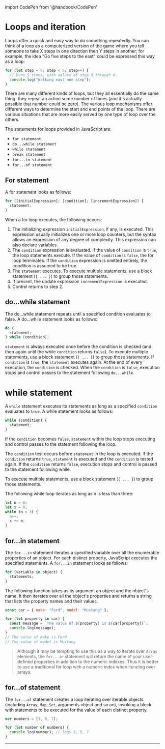 import CodePen from '@handbook/CodePen'

# Loops and iteration

Loops offer a quick and easy way to do something repeatedly. You can think of a loop as a computerized version of the game where you tell someone to take X steps in one direction then Y steps in another; for example, the idea "Go five steps to the east" could be expressed this way as a loop:

```js
for (let step = 0; step < 5; step++) {
  // Runs 5 times, with values of step 0 through 4.
  console.log("Walking east one step");
}
```

There are many different kinds of loops, but they all essentially do the same thing: they repeat an action some number of times (and it's actually possible that number could be zero). The various loop mechanisms offer different ways to determine the start and end points of the loop. There are various situations that are more easily served by one type of loop over the others.

The statements for loops provided in JavaScript are:

- `for statement`
- `do...while statement`
- `while statement`
- `break statement`
- `for...in statement`
- `for...of statement`

## For statement

A for statement looks as follows:

```js
for ([initialExpression]; [condition]; [incrementExpression]) {
  statement;
}
```

When a for loop executes, the following occurs:

1. The initializing expression `initialExpression`, if any, is executed. This expression usually initializes one or more loop counters, but the syntax allows an expression of any degree of complexity. This expression can also declare variables.
1. The `condition` expression is evaluated. If the value of `condition` is `true`, the loop statements execute. If the value of `condition` is `false`, the for loop terminates. If the `condition` expression is omitted entirely, the condition is assumed to be true.
1. The `statement` executes. To execute multiple statements, use a block statement (`{ ... }`) to group those statements.
1. If present, the update expression `incrementExpression` is executed.
1. Control returns to step 2.

## do...while statement

The do...while statement repeats until a specified condition evaluates to false. A do...while statement looks as follows:

```js
do {
  statement;
} while (condition);
```

`statement` is always executed once before the condition is checked (and then again until the while `condition` returns `false`). To execute multiple statements, use a block statement (`{ ... }`) to group those statements. If `condition` is `true`, the `statement` executes again. At the end of every execution, the `condition` is checked. When the `condition` is `false`, execution stops and control passes to the statement following `do...while`.

# while statement

A `while` statement executes its statements as long as a specified `condition` evaluates to `true`. A while statement looks as follows:

```js
while (condition) {
  statement;
}
```

If the `condition` becomes `false`, `statement` within the loop stops executing and control passes to the statement following the loop.

The `condition` test occurs before `statement` in the loop is executed. If the `condition` returns `true`, `statement` is executed and the `condition` is tested again. If the `condition` returns `false`, execution stops and control is passed to the statement following while.

To execute multiple statements, use a block statement (`{ ... }`) to group those statements.

The following while loop iterates as long as n is less than three:

```js
let n = 0;
let x = 0;
while (n < 3) {
  n++;
  x += n;
}
```

## for...in statement

The `for...in` statement iterates a specified variable over all the enumerable properties of an object. For each distinct property, JavaScript executes the specified statements. A `for...in` statement looks as follows:

```js
for (variable in object) {
  statements;
}
```

The following function takes as its argument an object and the object's name. It then iterates over all the object's properties and returns a string that lists the property names and their values.

```js
const car = { make: "Ford", model: "Mustang" };

for (let property in car) {
  const message = `The value of ${property} is ${car[property]}`;
  console.log(message);
}
// The value of make is Ford
// The value of model is Mustang
```

> Although it may be tempting to use this as a way to iterate over `Array` elements, the `for...in` statement will return the name of your user-defined properties in addition to the numeric indexes. Thus it is better to use a traditional for loop with a numeric index when iterating over arrays.

## for...of statement

The `for...of` statement creates a loop iterating over iterable objects (including `Array`, `Map`, `Set`, arguments object and so on), invoking a block with statements to be executed for the value of each distinct property.

```js
var numbers = [3, 5, 7];

for (let number of numbers) {
  console.log(number); // logs 3, 5, 7
}
```

---
